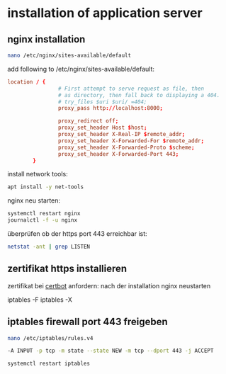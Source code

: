 # installation of application server

## nginx installation

```bash
nano /etc/nginx/sites-available/default
```

add following to /etc/nginx/sites-available/default:

```conf
location / {
                # First attempt to serve request as file, then
                # as directory, then fall back to displaying a 404.
                # try_files $uri $uri/ =404;
                proxy_pass http://localhost:8000;

                proxy_redirect off;
                proxy_set_header Host $host;
                proxy_set_header X-Real-IP $remote_addr;
                proxy_set_header X-Forwarded-For $remote_addr;
                proxy_set_header X-Forwarded-Proto $scheme;
                proxy_set_header X-Forwarded-Port 443;
        }
```
install network tools:
```bash
apt install -y net-tools
```

nginx neu starten:
```bash
systemctl restart nginx
journalctl -f -u nginx
```

überprüfen ob der https port 443 erreichbar ist:
```bash
netstat -ant | grep LISTEN
```

## zertifikat https installieren

zertifikat bei [certbot](https://certbot.eff.org) anfordern:
nach der installation nginx neustarten

iptables -F
iptables -X

## iptables firewall port 443 freigeben

```bash
nano /etc/iptables/rules.v4
```

```bash
-A INPUT -p tcp -m state --state NEW -m tcp --dport 443 -j ACCEPT
```

```bash
systemctl restart iptables
```
